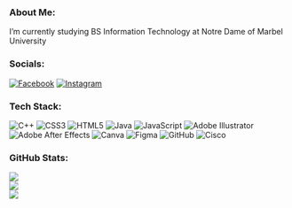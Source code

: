 ### About Me:
I’m currently studying BS Information Technology at Notre Dame of Marbel University


### Socials:
[![Facebook](https://img.shields.io/badge/Facebook-%231877F2.svg?logo=Facebook&logoColor=white)](https://facebook.com/earljenogarcia) [![Instagram](https://img.shields.io/badge/Instagram-%23E4405F.svg?logo=Instagram&logoColor=white)](https://instagram.com/earlhskjs) 

### Tech Stack:
![C++](https://img.shields.io/badge/c++-%2300599C.svg?style=for-the-badge&logo=c%2B%2B&logoColor=white) ![CSS3](https://img.shields.io/badge/css3-%231572B6.svg?style=for-the-badge&logo=css3&logoColor=white) ![HTML5](https://img.shields.io/badge/html5-%23E34F26.svg?style=for-the-badge&logo=html5&logoColor=white) ![Java](https://img.shields.io/badge/java-%23ED8B00.svg?style=for-the-badge&logo=openjdk&logoColor=white) ![JavaScript](https://img.shields.io/badge/javascript-%23323330.svg?style=for-the-badge&logo=javascript&logoColor=%23F7DF1E) ![Adobe Illustrator](https://img.shields.io/badge/adobe%20illustrator-%23FF9A00.svg?style=for-the-badge&logo=adobe%20illustrator&logoColor=white) ![Adobe After Effects](https://img.shields.io/badge/Adobe%20After%20Effects-9999FF.svg?style=for-the-badge&logo=Adobe%20After%20Effects&logoColor=white) ![Canva](https://img.shields.io/badge/Canva-%2300C4CC.svg?style=for-the-badge&logo=Canva&logoColor=white) ![Figma](https://img.shields.io/badge/figma-%23F24E1E.svg?style=for-the-badge&logo=figma&logoColor=white) ![GitHub](https://img.shields.io/badge/github-%23121011.svg?style=for-the-badge&logo=github&logoColor=white) ![Cisco](https://img.shields.io/badge/cisco-%23049fd9.svg?style=for-the-badge&logo=cisco&logoColor=black)
### GitHub Stats:
![](https://github-readme-stats.vercel.app/api?username=earlhsjks&theme=dark&hide_border=false&include_all_commits=false&count_private=true)<br/>
![](https://github-readme-streak-stats.herokuapp.com/?user=earlhsjks&theme=dark&hide_border=false)<br/>
![](https://github-readme-stats.vercel.app/api/top-langs/?username=earlhsjks&them&hide_border=false&ine=darkclude_all_commits=false&count_private=true&layout=compact)
